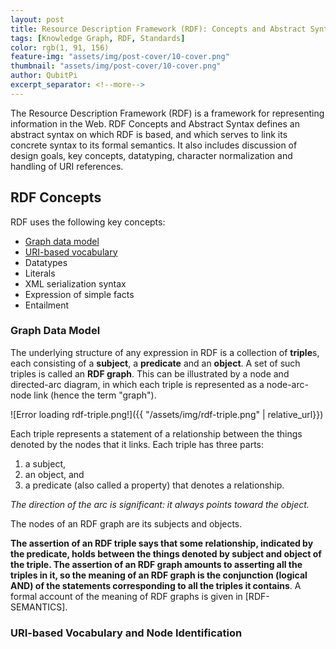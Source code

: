 ```yaml
---
layout: post
title: Resource Description Framework (RDF): Concepts and Abstract Syntax
tags: [Knowledge Graph, RDF, Standards]
color: rgb(1, 91, 156)
feature-img: "assets/img/post-cover/10-cover.png"
thumbnail: "assets/img/post-cover/10-cover.png"
author: QubitPi
excerpt_separator: <!--more-->
---
```


The Resource Description Framework (RDF) is a framework for representing information in the Web. RDF Concepts and
Abstract Syntax defines an abstract syntax on which RDF is based, and which serves to link its concrete syntax to its
formal semantics. It also includes discussion of design goals, key concepts, datatyping, character normalization and
handling of URI references.

<!--more-->

## RDF Concepts

RDF uses the following key concepts:

* [Graph data model](#graph-data-model)
* [URI-based vocabulary](#uri-based-vocabulary-and-node-identification)
* Datatypes
* Literals
* XML serialization syntax
* Expression of simple facts
* Entailment

### Graph Data Model

The underlying structure of any expression in RDF is a collection of **triple**s, each consisting of a **subject**, a
 **predicate** and an **object**. A set of such triples is called an **RDF graph**. This can be illustrated by a node
 and directed-arc diagram, in which each triple is represented as a node-arc-node link (hence the term "graph").
 
![Error loading rdf-triple.png!]({{ "/assets/img/rdf-triple.png" | relative_url}})

Each triple represents a statement of a relationship between the things denoted by the nodes that it links. Each triple has three parts:

1. a subject,
2. an object, and
3. a predicate (also called a property) that denotes a relationship.

_The direction of the arc is significant: it always points toward the object._

The nodes of an RDF graph are its subjects and objects.

**The assertion of an RDF triple says that some relationship, indicated by the predicate, holds between the things
denoted by subject and object of the triple. The assertion of an RDF graph amounts to asserting all the triples in it,
so the meaning of an RDF graph is the conjunction (logical AND) of the statements corresponding to all the triples it
contains**. A formal account of the meaning of RDF graphs is given in [RDF-SEMANTICS].

### URI-based Vocabulary and Node Identification


